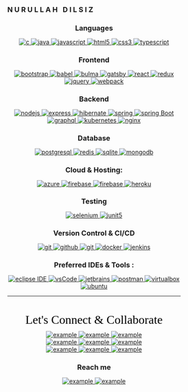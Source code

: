 <!DOCTYPE html>
<html>
<head>
  <style>
* {
  margin: 0;
  padding: 0;
  box-sizing: border-box;
}

body {
  font-family: "ROBOTO", sans-serif;
  font-size: 300%; /* Font size doubled */
}

.nav,
.slider {
  display: flex;
  flex-direction: column;
  justify-content: center;
  align-items: center;
  height: 100px;
  position: relative;
  background-color: #1e1f26;
  text-align: center;
  padding: 0 2em;
}

.nav h1,
.slider h1 {
  font-family: "Josefin Sans", sans-serif;
  font-size: 5vw;
  margin: 0;
  padding-bottom: 0.5rem;
  letter-spacing: 0.5rem;
  color: #0000FF; /* Color changed to bright blue */
  transition: all 0.3s ease;
  z-index: 3;
}

h1:hover {
  transform: translate3d(0, -10px, 22px);
  color: #0000FF; /* Color changed to bright blue */
}

.slider h2,
h3.span {
  font-size: 2vw;
  letter-spacing: 0.3rem;
  font-family: "ROBOTO", sans-serif;
  font-weight: 300;
  color: #faebd7;
  z-index: 4;
}

span:hover {
  color: #0000FF; /* Color changed to bright blue */
  font-weight: 500;
  font-size: 2.2vw;
}

a {
  text-decoration: none;
}

.nav-container {
  display: flex;
  flex-direction: row;
  position: absolute;
  bottom: 0;
  width: 100%;
  height: 75px;
  box-shadow: 20px 20px 50px rgba(0, 0, 0, 0.5);
  background: #1e1f26;
  z-index: 10;
  transition: all 0.3s cubic-bezier(0.19, 1, 0.22, 1);
}

.nav-container--top-first {
  position: fixed;
  top: 75px;
  transition: all 0.3s cubic-bezier(0.19, 1, 0.22, 1);
}

.nav-container--top-second {
  position: fixed;
  top: 0;
}

.nav-tab {
  display: flex;
  justify-content: center;
  align-items: center;
  flex: 1;
  color: #03dac6;
  letter-spacing: 0.1rem;
  transition: all 0.5s ease;
  font-size: 2vw;
}

.nav-tab:hover {
  color: #1e1f26;
  background: #03dac6;
  transition: all 0.5s ease;
}

.nav-tab-slider {
  position: absolute;
  bottom: 0;
  width: 0;
  height: 2px;
  background: #03dac6;
  transition: left 0.3s ease;
}

.background {
  position: absolute;
  height: 100vh;
  top: 0;
  bottom: 0;
  left: 0;
  right: 0;
  z-index: 0;
}

.loader span {
  color: #faebd7;
  text-shadow: 0 0 0 #faebd7;
  -webkit-animation: loading 1s ease-in-out infinite alternate;
}

@-webkit-keyframes loading {
  to {
    text-shadow: 20px 0 70px #0000FF; /* Color changed to bright blue */
    color: #0000FF; /* Color changed to bright blue */
  }
}

/* Other CSS code... */


  </style>

<script>
   /* Credit and Thanks:
Matrix - Particles.js;
SliderJS - Ettrics;
Design - Sara Mazal Web;
Fonts - Google Fonts
*/

window.onload = function () {
  Particles.init({
    selector: ".background"
  });
};
const particles = Particles.init({
  selector: ".background",
  color: ["#03dac6", "#ff0266", "#000000"],
  connectParticles: true,
  responsive: [
    {
      breakpoint: 768,
      options: {
        color: ["#faebd7", "#03dac6", "#ff0266"],
        maxParticles: 43,
        connectParticles: false
      }
    }
  ]
});

class NavigationPage {
  constructor() {
    this.currentId = null;
    this.currentTab = null;
    this.tabContainerHeight = 70;
    this.lastScroll = 0;
    let self = this;
    $(".nav-tab").click(function () {
      self.onTabClick(event, $(this));
    });
    $(window).scroll(() => {
      this.onScroll();
    });
    $(window).resize(() => {
      this.onResize();
    });
  }

  onTabClick(event, element) {
    event.preventDefault();
    let scrollTop =
      $(element.attr("href")).offset().top - this.tabContainerHeight + 1;
    $("html, body").animate({ scrollTop: scrollTop }, 600);
  }

  onScroll() {
    this.checkHeaderPosition();
    this.findCurrentTabSelector();
    this.lastScroll = $(window).scrollTop();
  }

  onResize() {
    if (this.currentId) {
      this.setSliderCss();
    }
  }

  checkHeaderPosition() {
    const headerHeight = 75;
    if ($(window).scrollTop() > headerHeight) {
      $(".nav-container").addClass("nav-container--scrolled");
    } else {
      $(".nav-container").removeClass("nav-container--scrolled");
    }
    let offset =
      $(".nav").offset().top +
      $(".nav").height() -
      this.tabContainerHeight -
      headerHeight;
    if (
      $(window).scrollTop() > this.lastScroll &&
      $(window).scrollTop() > offset
    ) {
      $(".nav-container").addClass("nav-container--move-up");
      $(".nav-container").removeClass("nav-container--top-first");
      $(".nav-container").addClass("nav-container--top-second");
    } else if (
      $(window).scrollTop() < this.lastScroll &&
      $(window).scrollTop() > offset
    ) {
      $(".nav-container").removeClass("nav-container--move-up");
      $(".nav-container").removeClass("nav-container--top-second");
      $(".nav-container-container").addClass("nav-container--top-first");
    } else {
      $(".nav-container").removeClass("nav-container--move-up");
      $(".nav-container").removeClass("nav-container--top-first");
      $(".nav-container").removeClass("nav-container--top-second");
    }
  }

  findCurrentTabSelector(element) {
    let newCurrentId;
    let newCurrentTab;
    let self = this;
    $(".nav-tab").each(function () {
      let id = $(this).attr("href");
      let offsetTop = $(id).offset().top - self.tabContainerHeight;
      let offsetBottom =
        $(id).offset().top + $(id).height() - self.tabContainerHeight;
      if (
        $(window).scrollTop() > offsetTop &&
        $(window).scrollTop() < offsetBottom
      ) {
        newCurrentId = id;
        newCurrentTab = $(this);
      }
    });
    if (this.currentId != newCurrentId || this.currentId === null) {
      this.currentId = newCurrentId;
      this.currentTab = newCurrentTab;
      this.setSliderCss();
    }
  }

  setSliderCss() {
    let width = 0;
    let left = 0;
    if (this.currentTab) {
      width = this.currentTab.css("width");
      left = this.currentTab.offset().left;
    }
    $(".nav-tab-slider").css("width", width);
    $(".nav-tab-slider").css("left", left);
  }
}

new NavigationPage();
/* Credit and Thanks:
Matrix - Particles.js;
SliderJS - Ettrics;
Design - Sara Mazal Web;
Fonts - Google Fonts
*/

  </script>
</head>
<body>
<section class="nav">
  <h3>
    <span class="loader">
      <span class="m">N</span>
      <span class="m">U</span>
      <span class="m">R</span>
      <span class="m">U</span>
      <span class="m">L</span>
      <span class="m">L</span>
      <span class="m">A</span>
      <span class="m">H</span>
      <span class="m">&nbsp;</span>
      <span class="m">D</span>
      <span class="m">I</span>
      <span class="m">L</span>
      <span class="m">S</span>
      <span class="m">I</span>
      <span class="m">Z</span>
    </span>
  </h3>
</section>

<canvas class="background"></canvas>

<h3 align="center">Languages</h3>
<p align="center">
  <a href="https://www.cprogramming.com/" target="_blank"> 
    <img src="https://img.shields.io/badge/C%20programming-A8B9CC.svg?style=for-the-badge&logo=c&logoColor=white"
      alt="c"/>
  </a>
  <a href="https://www.java.com" target="_blank"> 
    <img src="https://img.shields.io/badge/Java-007396.svg?style=for-the-badge&logo=java&logoColor=white" 
      alt="java"/> 
  </a>
  <a href="https://developer.mozilla.org/en-US/docs/Web/JavaScript" target="_blank"> 
    <img src="https://img.shields.io/badge/Javascript-F7DF1E.svg?style=for-the-badge&logo=javascript&logoColor=black"
      alt="javascript"/> 
  </a>
  <a href="https://www.w3.org/html/" target="_blank"> 
    <img src="https://img.shields.io/badge/html-E34F26.svg?style=for-the-badge&logo=html5&logoColor=white"
      alt="html5"/> 
  </a>
  <a href="https://www.w3schools.com/css/" target="_blank">
    <img src="https://img.shields.io/badge/css-1572B6.svg?style=for-the-badge&logo=css3&logoColor=white"
      alt="css3"/>
  </a>
  <a href="https://www.typescriptlang.org/" target="_blank"> 
    <img src="https://img.shields.io/badge/typescript-3178C6.svg?style=for-the-badge&logo=typescript&logoColor=white"
      alt="typescript"/>
  </a>
</p>

<h3 align="center">Frontend</h3>
<p align="center">
      <a href="https://getbootstrap.com" target="_blank">
    <img src="https://img.shields.io/badge/bootstrap-7952B3.svg?style=for-the-badge&logo=bootstrap&logoColor=white"
      alt="bootstrap"/>
  </a>
  <a href="https://babeljs.io/" target="_blank">
    <img src="https://img.shields.io/badge/babel-F9DC3E.svg?style=for-the-badge&logo=babel&logoColor=black" alt="babel"/> 
  </a>
  <a href="https://bulma.io/" target="_blank">
    <img src="https://img.shields.io/badge/bulma-00D1B2.svg?style=for-the-badge&logo=bulma&logoColor=white"
      alt="bulma"/>
  </a>
  <a href="https://www.gatsbyjs.com/" target="_blank">
    <img src="https://img.shields.io/badge/gatsbyjs-663399.svg?style=for-the-badge&logo=gatsby&logoColor=white" alt="gatsby" />
  </a>
  <a href="https://reactjs.org/" target="_blank"> 
    <img src="https://img.shields.io/badge/reactjs-61DAFB.svg?style=for-the-badge&logo=react&logoColor=black"
      alt="react"/> 
  </a>
  <a href="https://redux.js.org" target="_blank"> 
    <img src="https://img.shields.io/badge/redux-764ABC.svg?style=for-the-badge&logo=redux&logoColor=white" alt="redux"/> 
  </a> 
  <a href="https://jquery.com/" target="_blank">
    <img src="https://img.shields.io/badge/jquery-0769AD.svg?style=for-the-badge&logo=jquery&logoColor=white" alt="jquery"/> 
  </a>
  <a href="https://webpack.js.org" target="_blank">
    <img src="https://img.shields.io/badge/webpack-8DD6F9.svg?style=for-the-badge&logo=webpack&logoColor=black"
      alt="webpack"/>
  </a>
</p>

<h3 align="center">Backend</h3>
<p align="center">
  <a href="https://nodejs.org" target="_blank"> 
    <img src="https://img.shields.io/badge/node.js-339933.svg?style=for-the-badge&logo=nodedotjs&logoColor=white"
      alt="nodejs"/> 
  </a>
  <a href="https://expressjs.com" target="_blank">
    <img src="https://img.shields.io/badge/express-000000.svg?style=for-the-badge&logo=express&logoColor=white"
      alt="express" />
  <a href="https://hibernate.org/" target="_blank"> 
    <img src="https://img.shields.io/badge/hibernate-59666C.svg?style=for-the-badge&logo=hibernate&logoColor=white" alt="hibernate " /> 
  </a>
    <a href="https://spring.io/" target="_blank"> 
      <img src="https://img.shields.io/badge/spring%20IOC-6DB33F.svg?style=for-the-badge&logo=spring&logoColor=white" alt="spring" /> 
  </a>
  <a href="https://spring.io/" target="_blank"> 
    <img src="https://img.shields.io/badge/spring%20boot-6DB33F.svg?style=for-the-badge&logo=springboot&logoColor=white" alt="spring Boot" /> 
  </a>
  <a href="https://graphql.org" target="_blank">
    <img src="https://img.shields.io/badge/graphql-E10098.svg?style=for-the-badge&logo=graphql&logoColor=white" alt="graphql" />
  </a>
  <a href="https://kubernetes.io" target="_blank"> 
    <img src="https://img.shields.io/badge/kubernetes-326CE5.svg?style=for-the-badge&logo=kubernetes&logoColor=white" alt="kubernetes"/>
  </a>
  <a href="https://www.nginx.com" target="_blank"> 
    <img src="https://img.shields.io/badge/nginx-009639.svg?style=for-the-badge&logo=nginx&logoColor=white" 
      alt="nginx"/> 
  </a> 
</p>

<h3 align="center">Database</h3>
<p align="center">
  <a href="https://www.postgresql.org" target="_blank"> 
    <img src="https://img.shields.io/badge/postgreSQL-4169E1.svg?style=for-the-badge&logo=postgresql&logoColor=white"
      alt="postgresql"/> 
  </a>
  <a href="https://redis.io" target="_blank"> 
    <img src="https://img.shields.io/badge/redis-DC382D.svg?style=for-the-badge&logo=redis&logoColor=white"
      alt="redis"/>
  </a>
  <a href="https://www.sqlite.org/" target="_blank"> 
    <img src="https://img.shields.io/badge/sqlite-003B57.svg?style=for-the-badge&logo=sqlite&logoColor=white"
      alt="sqlite"/> 
  </a>
  <a href="https://www.mongodb.com/" target="_blank"> 
    <img src="https://img.shields.io/badge/mongodb-47A248.svg?style=for-the-badge&logo=mongodb&logoColor=white"
      alt="mongodb"/> 
  </a> 
</p>

<h3 align="center">Cloud & Hosting:</h3>
<p align="center">
  <a href="https://azure.microsoft.com/en-in/" target="_blank">
    <img  src="https://img.shields.io/badge/Azure-0078D4?style=for-the-badge&logo=microsoftazure&logoColor=white" alt="azure"/> 
  </a>
  <a href="https://firebase.google.com/" target="_blank">
    <img src="https://img.shields.io/badge/firebase-FFCA28.svg?style=for-the-badge&logo=firebase&logoColor=black" alt="firebase"/>
  </a>
  <a href="https://netlify.com/" target="_blank">
    <img src="https://img.shields.io/badge/netlify-00C7B7.svg?style=for-the-badge&logo=netlify&logoColor=black" alt="firebase"/>
  </a>
  <a href="https://heroku.com" target="_blank"> 
    <img src="https://img.shields.io/badge/heroku-430098.svg?style=for-the-badge&logo=heroku&logoColor=white"
      alt="heroku"/> 
  </a> 
</p>

<h3 align="center">Testing</h3>
<p align="center"> 
  <a href="https://www.selenium.dev" target="_blank"> 
    <img src="https://img.shields.io/badge/selenium-43B02A.svg?style=for-the-badge&logo=selenium&logoColor=white"
      alt="selenium" /> 
  </a> 
  <a href="https://junit.org/junit5/" target="_blank"> 
    <img src="https://img.shields.io/badge/junit-25A162.svg?style=for-the-badge&logo=junit5&logoColor=white" alt="junit5" /> 
  </a> 
</p>

<h3 align="center">Version Control & CI/CD</h3>
<p align="center">
  <a href="https://git-scm.com/" target="_blank">
    <img src="https://img.shields.io/badge/git-F05032.svg?style=for-the-badge&logo=git&logoColor=white"
      alt="git"/>
  </a>
  <a href="https://github.com/ELanza-48" target="_blank">
    <img src="https://img.shields.io/badge/github-181717.svg?style=for-the-badge&logo=github&logoColor=white" alt="github" />
  </a>
  <a href="https://gitlab.com/Elanza-48" target="_blank">
    <img src="https://img.shields.io/badge/gitlab-181717.svg?style=for-the-badge&logo=gitlab&logoColor=white"
      alt="git"/>
  </a>
    <a href="https://www.docker.com/" target="_blank">
    <img src="https://img.shields.io/badge/docker-2496ED.svg?style=for-the-badge&logo=docker&logoColor=white"
      alt="docker"/>
  </a>
  <a href="https://www.jenkins.io" target="_blank"> 
    <img src="https://img.shields.io/badge/jenkins-D24939.svg?style=for-the-badge&logo=jenkins&logoColor=white" alt="jenkins"/> 
  </a>
</p>

<h3 align="center">Preferred IDEs  & Tools :</h3>
<p align="center"> 
  <a href="https://eclipse.org" target="_blank">
    <img src="https://img.shields.io/badge/eclipse-2C2255.svg?style=for-the-badge&logo=eclipse&logoColor=white" alt="eclipse IDE"/> 
  </a>
  <a href="https://code.visualstudio.com/" target="_blank">
    <img src="https://img.shields.io/badge/vscode-007ACC.svg?style=for-the-badge&logo=visualstudiocode&logoColor=white" alt="vsCode"/> 
  </a>
  <a href="https://www.jetbrains.com/" target="_blank">
    <img src="https://img.shields.io/badge/jetbrains%20IDE-000000.svg?style=for-the-badge&logo=jetbrains&logoColor=white" alt="jetbrains" />
  </a>
  <a href="https://postman.com" target="_blank"> 
    <img src="https://img.shields.io/badge/postman-FF6C37.svg?style=for-the-badge&logo=postman&logoColor=white" alt="postman"/>
  </a>
  <a href="https://www.virtualbox.org/" target="_blank">
    <img src="https://img.shields.io/badge/virtualbox-183A61.svg?style=for-the-badge&logo=virtualbox&logoColor=white"
      alt="virtualbox"/>
  </a>
  <a href="https://ubuntu.com/" target="_blank"> 
    <img src="https://img.shields.io/badge/ubuntu-E95420.svg?style=for-the-badge&logo=ubuntu&logoColor=white" alt="ubuntu"/>
  </a>
</p>

----

<h3 style="text-align: center; font-size: 2em; color: #000000; font-weight: normal; font-family: 'Bangers', cursive;">Let's Connect & Collaborate</h3>



<div style="margin-top:10px" align="center">
  <div>
    <a  href="https://dev.to/example" target="_blank">
      <img src="https://img.shields.io/badge/DEV.to-0A0A0A.svg?style=for-the-badge&logo=devdotto&logoColor=white" alt="example"/>
    </a>
    <a href="https://medium.com/@example" target="_blank">
      <img src="https://img.shields.io/badge/medium-000000.svg?style=for-the-badge&logo=medium&logoColor=white" alt="example"/>
    </a>
    <a href="https://codepen.io/@example" target="_blank">
      <img src="https://img.shields.io/badge/Codepen-000000.svg?style=for-the-badge&logo=codepen&logoColor=white" alt="example"/>
    </a>
  </div>
  <div>
    <a  href="https://linkedin.com/in/example" target="_blank">
      <img src="https://img.shields.io/badge/Linked%20In-0A66C2.svg?style=for-the-badge&logo=linkedin&logoColor=white" alt="example"/>
    </a>
    <a href="https://twitter.com/example" target="_blank">
      <img src="https://img.shields.io/badge/Twitter-1DA1F2.svg?style=for-the-badge&logo=twitter&logoColor=white" alt="example"/>
    </a>
    <a href="https://dribbble.com/example" target="_blank">
      <img src="https://img.shields.io/badge/Dribbble-EA4C89.svg?style=for-the-badge&logo=dribbble&logoColor=black" alt="example"/>
    </a>
  </div>
  <div>
    <a  href="https://www.codechef.com/users/example" target="_blank">
      <img src="https://img.shields.io/badge/Codechef-5B4638.svg?style=for-the-badge&logo=codechef&logoColor=white" alt="example"/>
    </a>
    <a href="https://www.hackerrank.com/example" target="_blank">
      <img src="https://img.shields.io/badge/Hackerrank-00EA64.svg?style=for-the-badge&logo=hackerrank&logoColor=black" alt="example"/>
    </a>
    <a href="https://www.leetcode.com/example" target="_blank">
      <img src="https://img.shields.io/badge/LeetCode-FFA116.svg?style=for-the-badge&logo=leetcode&logoColor=black" alt="example"/>
    </a>
  </div>
</div>

<h3 align="center">Reach me</h3>

<p align="center">
  <a  href="https://t.me/example" target="_blank">
    <img src="https://img.shields.io/badge/Telegram-26A5E4.svg?style=for-the-badge&logo=telegram&logoColor=white" alt="example"/>
  </a>
  <a href="mailto:example@outlook.com?subject=Feedback%20From%20Github&body=Hello," target="_blank">
    <img src="https://img.shields.io/badge/Outlook-0078D4.svg?style=for-the-badge&logo=microsoftoutlook&logoColor=white" alt="example"/>
  </a>
</p>




</body>
</html>

